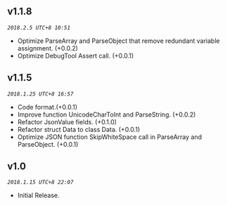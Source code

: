 ## v1.1.8
_`2018.2.5 UTC+8 10:51`_
* Optimize ParseArray and ParseObject that remove redundant variable assignment. (+0.0.2)
* Optimize DebugTool Assert call. (+0.0.1)



## v1.1.5
_`2018.1.25 UTC+8 16:57`_
* Code format.(+0.0.1)
* Improve function UnicodeCharToInt and ParseString. (+0.0.2)
* Refactor JsonValue fields. (+0.1.0)
* Refactor struct Data to class Data. (+0.0.1)
* Optimize JSON function SkipWhiteSpace call in ParseArray and ParseObject. (+0.0.1)

## v1.0
_`2018.1.15 UTC+8 22:07`_

* Initial Release.

